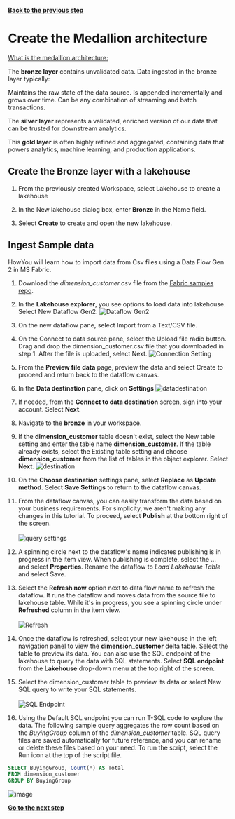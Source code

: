 [**Back to the previous step**](/Analytics%20-%20How%20To%20Proceed/1_Create_MS_Fabric_workspace.md)

# Create the Medallion architecture

[What is the medallion architecture:](https://learn.microsoft.com/en-us/azure/databricks/lakehouse/medallion)

The **bronze layer** contains unvalidated data. Data ingested in the bronze layer typically:

Maintains the raw state of the data source.
Is appended incrementally and grows over time.
Can be any combination of streaming and batch transactions.

The **silver layer** represents a validated, enriched version of our data that can be trusted for downstream analytics. 

This **gold layer** is often highly refined and aggregated, containing data that powers analytics, machine learning, and production applications.

## Create the Bronze layer with a lakehouse

1. From the previously created Workspace, select Lakehouse to create a lakehouse
   
2. In the New lakehouse dialog box, enter **Bronze** in the Name field.
   
3. Select **Create** to create and open the new lakehouse.

## Ingest Sample data

HowYou will learn how to import data from Csv files using a Data Flow Gen 2 in MS Fabric.

1. Download the *dimension_customer.csv* file from the [Fabric samples repo](https://github.com/microsoft/fabric-samples/blob/689e78676174d4627fc3855165bde9100cb4d19e/docs-samples/data-engineering/dimension_customer.csv).
   
2. In the **Lakehouse explorer**, you see options to load data into lakehouse. Select New Dataflow Gen2.
   ![Dataflow Gen2](https://github.com/sallydabbahmsft/FabricScenarioAnalyticEndToEnd/assets/105279899/bbbd7e7e-57dc-40d1-8b17-0e5b2bb178ff)

3. On the new dataflow pane, select Import from a Text/CSV file.
   
4. On the Connect to data source pane, select the Upload file radio button. Drag and drop the dimension_customer.csv file that you downloaded in step 1. After the file is uploaded, select Next.
   ![Connection Setting](https://github.com/sallydabbahmsft/FabricScenarioAnalyticEndToEnd/assets/105279899/c9dd00e9-39a2-4c8d-a733-777c7ff66a79)
   
5. From the **Preview file data** page, preview the data and select Create to proceed and return back to the dataflow canvas.
   
6. In the **Data destination** pane, click on **Settings** 
  ![datadestination](https://github.com/sallydabbahmsft/FabricScenarioAnalyticEndToEnd/assets/105279899/c7da1f90-5ec7-46d9-9609-956cae1f2919)

   
7. If needed, from the **Connect to data destination** screen, sign into your account. Select **Next**.
   
8. Navigate to the **bronze** in your workspace.
   
9.  If the **dimension_customer** table doesn't exist, select the New table setting and enter the table name **dimension_customer**. If the table already exists, select the Existing table setting and choose **dimension_customer** from the list of tables in the object explorer. Select **Next**.
    ![destination](https://github.com/sallydabbahmsft/FabricScenarioAnalyticEndToEnd/assets/105279899/dcc4788f-f0b8-43cd-8625-dc7f7f88dc7e)
10. On the **Choose destination** settings pane, select **Replace** as **Update method**. Select **Save Settings** to return to the dataflow canvas.
    
11. From the dataflow canvas, you can easily transform the data based on your business requirements. For simplicity, we aren't making any changes in this tutorial. To proceed, select **Publish** at the bottom right of the screen.</br>  
   ![query settings](https://github.com/sallydabbahmsft/FabricScenarioAnalyticEndToEnd/assets/105279899/1859abab-b39c-42d4-be57-b22ed014b435)

12. A spinning circle next to the dataflow's name indicates publishing is in progress in the item view. When publishing is complete, select the ... and select **Properties**. Rename the dataflow to *Load Lakehouse Table* and select Save.

13. Select the **Refresh now** option next to data flow name to refresh the dataflow. It runs the dataflow and moves data from the source file to lakehouse table. While it's in progress, you see a spinning circle under **Refreshed** column in the item view.</br>  
   ![Refresh](https://github.com/sallydabbahmsft/FabricScenarioAnalyticEndToEnd/assets/105279899/f7ba3448-ed86-4375-b092-77840ada5141)

14. Once the dataflow is refreshed, select your new lakehouse in the left navigation panel to view the **dimension_customer** delta table. Select the table to preview its data. You can also use the SQL endpoint of the lakehouse to query the data with SQL statements. Select **SQL endpoint** from the **Lakehouse** drop-down menu at the top right of the screen.
    
15. Select the dimension_customer table to preview its data or select New SQL query to write your SQL statements.</br>  
   ![SQL Endpoint](https://github.com/sallydabbahmsft/FabricScenarioAnalyticEndToEnd/assets/105279899/28161793-9406-4bb6-a6f9-2214dd39512e)

16. Using the Default SQL endpoint you can run T-SQL code to explore the data. The following sample query aggregates the row count based on the *BuyingGroup* column of the *dimension_customer* table. SQL query files are saved automatically for future reference, and you can rename or delete these files based on your need. To run the script, select the Run icon at the top of the script file.
  
``` sql
SELECT BuyingGroup, Count(*) AS Total
FROM dimension_customer
GROUP BY BuyingGroup
```
![image](https://github.com/sallydabbahmsft/FabricScenarioAnalyticEndToEnd/assets/105279899/0d06ee7f-ec54-48fe-a791-75f7cff2de69)


[**Go to the next step**](/Analytics%20-%20How%20To%20Proceed/3_Explore_the_Default_Dataset.md)
